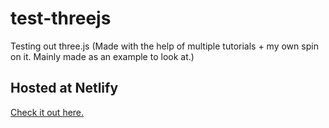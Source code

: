 # test-threejs
Testing out three.js (Made with the help of multiple tutorials + my own spin on it. Mainly made as an example to look at.)

## Hosted at Netlify
<a href="http://deven-threejs.netlify.app" target="_blank">Check it out here.</a>

